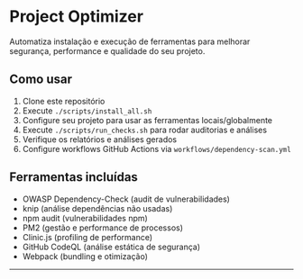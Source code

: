 # Project Optimizer

Automatiza instalação e execução de ferramentas para melhorar segurança, performance e qualidade do seu projeto.

## Como usar

1. Clone este repositório
2. Execute `./scripts/install_all.sh`
3. Configure seu projeto para usar as ferramentas locais/globalmente
4. Execute `./scripts/run_checks.sh` para rodar auditorias e análises
5. Verifique os relatórios e análises gerados
6. Configure workflows GitHub Actions via `workflows/dependency-scan.yml`

## Ferramentas incluídas

- OWASP Dependency-Check (audit de vulnerabilidades)
- knip (análise dependências não usadas)
- npm audit (vulnerabilidades npm)
- PM2 (gestão e performance de processos)
- Clinic.js (profiling de performance)
- GitHub CodeQL (análise estática de segurança)
- Webpack (bundling e otimização)

---